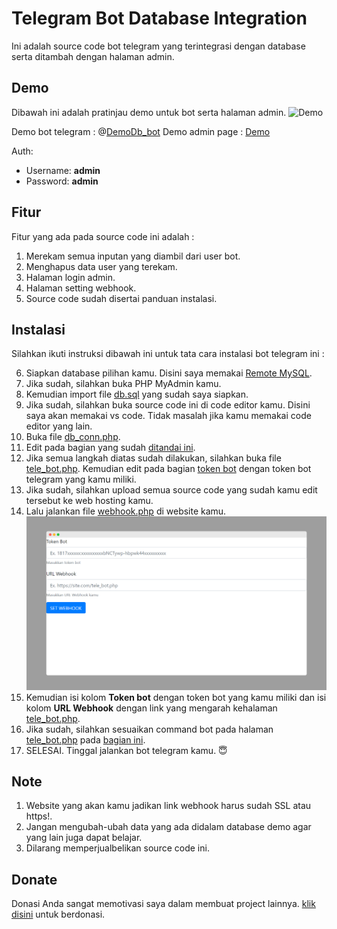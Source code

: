 # Telegram Bot Database Integration
Ini adalah source code bot telegram yang terintegrasi dengan database serta ditambah dengan halaman admin.

## Demo
Dibawah ini adalah pratinjau demo untuk bot serta halaman admin.
![Demo](https://github.com/IhsanDevs/telegram-bot-database/raw/main/demo/demo-001.gif)

Demo bot telegram : @[DemoDb_bot](https://t.me/DemoDb_bot)
Demo admin page : [Demo](https://db-tele-bot-demo.herokuapp.com/)

Auth:

 - Username: **admin**
 - Password: **admin**

## Fitur
Fitur yang ada pada source code ini adalah :

 1. Merekam semua inputan yang diambil dari user bot.
 2. Menghapus data user yang terekam.
 3. Halaman login admin.
 4. Halaman setting webhook.
 5. Source code sudah disertai panduan instalasi.
 
 ## Instalasi
 Silahkan ikuti instruksi dibawah ini untuk tata cara instalasi bot telegram ini :
 
 6. Siapkan database pilihan kamu. Disini saya memakai [Remote MySQL](https://remotemysql.com).
 7. Jika sudah, silahkan buka PHP MyAdmin kamu.
 8. Kemudian import file [db.sql](https://raw.githubusercontent.com/IhsanDevs/telegram-bot-database/main/db.sql) yang sudah saya siapkan.
 9. Jika sudah, silahkan buka source code ini di code editor kamu. Disini saya akan memakai vs code. Tidak masalah jika kamu memakai code editor yang lain.
 10. Buka file [db_conn.php](https://raw.githubusercontent.com/IhsanDevs/telegram-bot-database/main/db_conn.php).
 11. Edit pada bagian yang sudah [ditandai ini](https://github.com/IhsanDevs/telegram-bot-database/blob/main/db_conn.php#L19).
12. Jika semua langkah diatas sudah dilakukan, silahkan buka file [tele_bot.php](https://raw.githubusercontent.com/IhsanDevs/telegram-bot-database/main/tele_bot.php). Kemudian edit pada bagian [token bot](https://github.com/IhsanDevs/telegram-bot-database/blob/main/tele_bot.php#L14) dengan token bot telegram yang kamu miliki.
13. Jika sudah, silahkan upload semua source code yang sudah kamu edit tersebut ke web hosting kamu.
14. Lalu jalankan file [webhook.php](https://raw.githubusercontent.com/IhsanDevs/telegram-bot-database/main/webhook.php) di website kamu.
![Preview Webhook Setting](https://github.com/IhsanDevs/telegram-bot-database/raw/main/demo/webhook_php.png)
15. Kemudian isi kolom **Token bot** dengan token bot yang kamu miliki dan isi kolom **URL Webhook** dengan link yang mengarah kehalaman [tele_bot.php](https://raw.githubusercontent.com/IhsanDevs/telegram-bot-database/main/tele_bot.php).
16. Jika sudah, silahkan sesuaikan command bot pada halaman [tele_bot.php](https://raw.githubusercontent.com/IhsanDevs/telegram-bot-database/main/tele_bot.php) pada [bagian ini](https://github.com/IhsanDevs/telegram-bot-database/blob/main/tele_bot.php#L44).
17. SELESAI. Tinggal jalankan bot telegram kamu. 😇

## Note

 1. Website yang akan kamu jadikan link webhook harus sudah SSL atau https!.
 2. Jangan mengubah-ubah data yang ada didalam database demo agar yang lain juga dapat belajar.
 3. Dilarang memperjualbelikan source code ini.
## Donate
Donasi Anda sangat memotivasi saya dalam membuat project lainnya. [klik disini](https://trakteer.id/ihsan.devs) untuk berdonasi.
